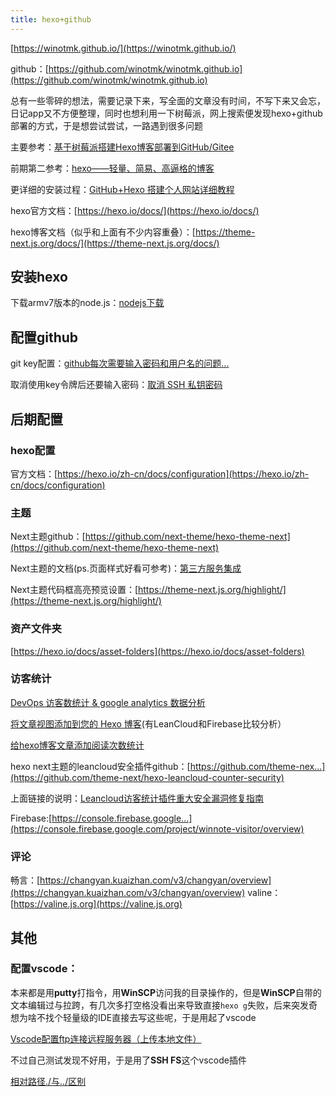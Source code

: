 ```yaml
---
title: hexo+github
---
```


[https://winotmk.github.io/](https://winotmk.github.io/)

github：[https://github.com/winotmk/winotmk.github.io](https://github.com/winotmk/winotmk.github.io)

总有一些零碎的想法，需要记录下来，写全面的文章没有时间，不写下来又会忘，日记app又不方便整理，同时也想利用一下树莓派，网上搜索便发现hexo+github部署的方式，于是想尝试尝试，一路遇到很多问题



主要参考：[基于树莓派搭建Hexo博客部署到GitHub/Gitee](https://cuifengwei.com/2020/02/21/%E5%9F%BA%E4%BA%8E%E6%A0%91%E8%8E%93%E6%B4%BE%E6%90%AD%E5%BB%BAHexo%E5%8D%9A%E5%AE%A2%E9%83%A8%E7%BD%B2%E5%88%B0GitHub/)

前期第二参考：[hexo——轻量、简易、高逼格的博客](https://zhuanlan.zhihu.com/p/44233946)

更详细的安装过程：[GitHub+Hexo 搭建个人网站详细教程](https://zhuanlan.zhihu.com/p/26625249)

hexo官方文档：[https://hexo.io/docs/](https://hexo.io/docs/)

hexo博客文档（似乎和上面有不少内容重叠）：[https://theme-next.js.org/docs/](https://theme-next.js.org/docs/)

## 安装hexo

下载armv7版本的node.js：[nodejs下载](https://nodejs.org/en/download/)
<!-- more -->

## 配置github

git key配置：[github每次需要输入密码和用户名的问题...](https://blog.csdn.net/qq_36711388/article/details/88780372)

取消使用key令牌后还要输入密码：[取消 SSH 私钥密码](https://cloud.tencent.com/developer/article/1095516)

## 后期配置

### hexo配置

官方文档：[https://hexo.io/zh-cn/docs/configuration](https://hexo.io/zh-cn/docs/configuration)

### 主题

Next主题github：[https://github.com/next-theme/hexo-theme-next](https://github.com/next-theme/hexo-theme-next)

Next主题的文档(ps.页面样式好看可参考)：[第三方服务集成](http://theme-next.iissnan.com/third-party-services.html)

Next主题代码框高亮预览设置：[https://theme-next.js.org/highlight/](https://theme-next.js.org/highlight/)

### 资产文件夹

[https://hexo.io/docs/asset-folders](https://hexo.io/docs/asset-folders)

### 访客统计

[DevOps 访客数统计 & google analytics 数据分析](https://www.dazhuanlan.com/jane2382/topics/1350442https:/)

[将文章视图添加到您的 Hexo 博客](https://qiuyiwu.github.io/2019/01/26/Hexo-View/)(有LeanCloud和Firebase比较分析）

[给hexo博客文章添加阅读次数统计](https://zhangjh.me/2016/04/12/hexo-visit-analytics-md/)

hexo next主题的leancloud安全插件github：[https://github.com/theme-nex...](https://github.com/theme-next/hexo-leancloud-counter-security)

上面链接的说明：[Leancloud访客统计插件重大安全漏洞修复指南](https://leaferx.online/2018/02/11/lc-security/)

Firebase:[https://console.firebase.google...](https://console.firebase.google.com/project/winnote-visitor/overview)

### 评论

畅言：[https://changyan.kuaizhan.com/v3/changyan/overview](https://changyan.kuaizhan.com/v3/changyan/overview)
valine：[https://valine.js.org](https://valine.js.org)

## 其他

### 配置vscode：

本来都是用**putty**打指令，用**WinSCP**访问我的目录操作的，但是**WinSCP**自带的文本编辑过与拉跨，有几次多打空格没看出来导致直接`hexo g`失败，后来突发奇想为啥不找个轻量级的IDE直接去写这些呢，于是用起了vscode

[Vscode配置ftp连接远程服务器（上传本地文件）](https://blog.csdn.net/weixin_42592326/article/details/108058711https:/)

不过自己测试发现不好用，于是用了**SSH FS**这个vscode插件

[相对路径./与../区别](https://blog.csdn.net/qq_34769573/article/details/80445681)
